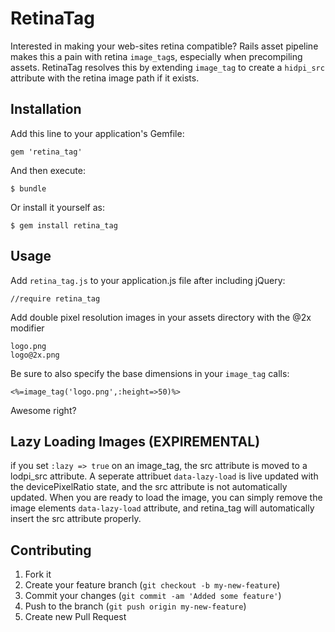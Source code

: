 # RetinaTag

Interested in making your web-sites retina compatible? Rails asset pipeline
makes this a pain with retina `image_tag`s, especially when precompiling assets.
RetinaTag resolves this by extending `image_tag` to create a `hidpi_src`
attribute with the retina image path if it exists.

## Installation

Add this line to your application's Gemfile:

    gem 'retina_tag'

And then execute:

    $ bundle

Or install it yourself as:

    $ gem install retina_tag


## Usage

Add `retina_tag.js` to your application.js file after including jQuery:

    //require retina_tag

Add double pixel resolution images in your assets directory with the @2x modifier

    logo.png
    logo@2x.png

Be sure to also specify the base dimensions in your `image_tag` calls:

    <%=image_tag('logo.png',:height=>50)%>

Awesome right?

## Lazy Loading Images (EXPIREMENTAL)
if you set `:lazy => true` on an image_tag, the src attribute is moved to a lodpi_src attribute. A seperate attribuet `data-lazy-load` is live updated with the devicePixelRatio state, and the src attribute is not automatically updated.
When you are ready to load the image, you can simply remove the image elements `data-lazy-load` attribute, and retina_tag will automatically insert the src attribute properly.


## Contributing

1. Fork it
2. Create your feature branch (`git checkout -b my-new-feature`)
3. Commit your changes (`git commit -am 'Added some feature'`)
4. Push to the branch (`git push origin my-new-feature`)
5. Create new Pull Request
